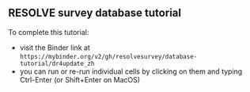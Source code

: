 ## RESOLVE survey database tutorial

To complete this tutorial:
* visit the Binder link at `https://mybinder.org/v2/gh/resolvesurvey/database-tutorial/dr4update_zh` 
* you can run or re-run individual cells by clicking on them and typing Ctrl-Enter (or Shift+Enter on MacOS)

